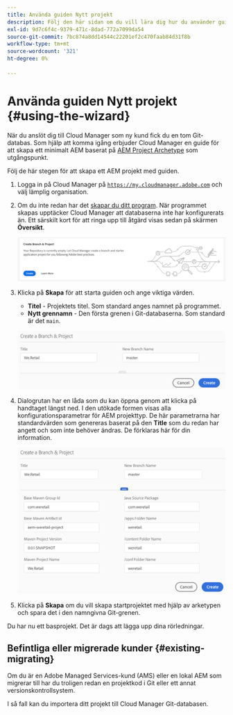 ```yaml
---
title: Använda guiden Nytt projekt
description: Följ den här sidan om du vill lära dig hur du använder guiden för att skapa ett AEM Application Project.
exl-id: 9d7c6f4c-9379-471c-8dad-772a7099da54
source-git-commit: 7bc874a8dd14544c22201ef2c470faab84d31f8b
workflow-type: tm+mt
source-wordcount: '321'
ht-degree: 0%

---
```



# Använda guiden Nytt projekt {#using-the-wizard}

När du anslöt dig till Cloud Manager som ny kund fick du en tom Git-databas. Som hjälp att komma igång erbjuder Cloud Manager en guide för att skapa ett minimalt AEM baserat på [AEM Project Archetype](https://github.com/adobe/aem-project-archetype) som utgångspunkt.

Följ de här stegen för att skapa ett AEM projekt med guiden.

1. Logga in på Cloud Manager på [`https://my.cloudmanager.adobe.com`](https://my.cloudmanager.adobe.com) och välj lämplig organisation.

1. Om du inte redan har det [skapar du ditt program](program-setup.md). När programmet skapas upptäcker Cloud Manager att databaserna inte har konfigurerats än. Ett särskilt kort för att ringa upp till åtgärd visas sedan på skärmen **Översikt**.

   ![Skapa projekt-CTA](/help/assets/image2018-10-3_14-29-44.png)

1. Klicka på **Skapa** för att starta guiden och ange viktiga värden.

   * **Titel** - Projektets titel. Som standard anges namnet på programmet.
   * **Nytt grennamn** - Den första grenen i Git-databaserna. Som standard är det `main`.

   ![Projektvärden](/help/assets/screen_shot_2018-10-08at55825am.png)

1. Dialogrutan har en låda som du kan öppna genom att klicka på handtaget längst ned. I den utökade formen visas alla konfigurationsparametrar för AEM projekttyp. De här parametrarna har standardvärden som genereras baserat på den **Title** som du redan har angett och som inte behöver ändras. De förklaras här för din information.

   ![Detaljerade parametrar för arketyp](/help/assets/screen_shot_2018-10-08at60032am.png)

1. Klicka på **Skapa** om du vill skapa startprojektet med hjälp av arketypen och spara det i den namngivna Git-grenen.

Du har nu ett basprojekt. Det är dags att lägga upp dina rörledningar.

## Befintliga eller migrerade kunder {#existing-migrating}

Om du är en Adobe Managed Services-kund (AMS) eller en lokal AEM som migrerar till har du troligen redan en projektkod i Git eller ett annat versionskontrollsystem.

I så fall kan du importera ditt projekt till Cloud Manager Git-databasen.
